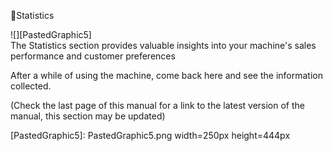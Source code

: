 Statistics

![][PastedGraphic5]  
The Statistics section provides valuable insights into your machine's sales performance and customer preferences

After a while of using the machine, come back here and see the information collected. 

(Check the last page of this manual for a link to the latest version of the manual, this section may be updated)

[PastedGraphic5]: PastedGraphic5.png width=250px height=444px